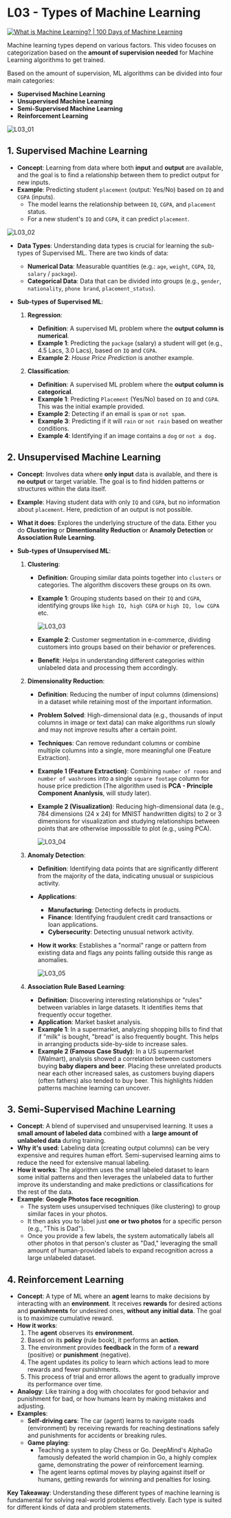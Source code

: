 # L03 - Types of Machine Learning

<p class="youtube-video">
    <a href="https://www.youtube.com/watch?v=81ymPYEtFOw" target="_blank">
        <img class="w-100" src="https://img.youtube.com/vi/81ymPYEtFOw/sddefault.jpg"
            alt="What is Machine Learning? | 100 Days of Machine Learning">
    </a>
</p>

Machine learning types depend on various factors. This video focuses on categorization based on the **amount of supervision needed** for Machine Learning algorithms to get trained.

Based on the amount of supervision, ML algorithms can be divided into four main categories:

-   **Supervised Machine Learning**
-   **Unsupervised Machine Learning**
-   **Semi-Supervised Machine Learning**
-   **Reinforcement Learning**

![L03_01](imgs/L03_01.png)

## 1. Supervised Machine Learning

-   **Concept**: Learning from data where both **input** and **output** are available, and the goal is to find a relationship between them to predict output for new inputs.
-   **Example**: Predicting student `placement` (output: Yes/No) based on `IQ` and `CGPA` (inputs).
    -   The model learns the relationship between `IQ`, `CGPA`, and `placement` status.
    -   For a new student's `IQ` and `CGPA`, it can predict `placement`.

![L03_02](imgs/L03_02.png)

-   **Data Types**: Understanding data types is crucial for learning the sub-types of Supervised ML. There are two kinds of data:

    -   **Numerical Data**: Measurable quantities (e.g.: `age`, `weight`, `CGPA`, `IQ`, `salary` / `package`).
    -   **Categorical Data**: Data that can be divided into groups (e.g., `gender`, `nationality`, `phone brand`, `placement_status`).

-   **Sub-types of Supervised ML**:

    1.  **Regression**:

        -   **Definition**: A supervised ML problem where the **output column is numerical**.
        -   **Example 1**: Predicting the `package` (salary) a student will get (e.g., 4.5 Lacs, 3.0 Lacs), based on `IQ` and `CGPA`.
        -   **Example 2**: _House Price Prediction_ is another example.

    2.  **Classification**:

        -   **Definition**: A supervised ML problem where the **output column is categorical**.
        -   **Example 1**: Predicting `Placement` (Yes/No) based on `IQ` and `CGPA`. This was the initial example provided.
        -   **Example 2**: Detecting if an email is `spam` or `not spam`.
        -   **Example 3**: Predicting if it will `rain` or `not rain` based on weather conditions.
        -   **Example 4**: Identifying if an image contains a `dog` or `not a dog.`

## 2. Unsupervised Machine Learning

-   **Concept**: Involves data where **only input** data is available, and there is **no output** or target variable. The goal is to find hidden patterns or structures within the data itself.
-   **Example**: Having student data with only `IQ` and `CGPA`, but no information about `placement`. Here, prediction of an output is not possible.
-   **What it does**: Explores the underlying structure of the data. Either you do **Clustering** or **Dimentionality Reduction** or **Anamoly Detection** or **Association Rule Learning**.

-   **Sub-types of Unsupervised ML**:

    1.  **Clustering**:

        -   **Definition**: Grouping similar data points together into `clusters` or categories. The algorithm discovers these groups on its own.
        -   **Example 1**: Grouping students based on their `IQ` and `CGPA`, identifying groups like `high IQ, high CGPA` or `high IQ, low CGPA` etc.

            ![L03_03](imgs/L03_03.png)

        -   **Example 2**: Customer segmentation in e-commerce, dividing customers into groups based on their behavior or preferences.
        -   **Benefit**: Helps in understanding different categories within unlabeled data and processing them accordingly.

    2.  **Dimensionality Reduction**:

        -   **Definition**: Reducing the number of input columns (dimensions) in a dataset while retaining most of the important information.
        -   **Problem Solved**: High-dimensional data (e.g., thousands of input columns in image or text data) can make algorithms run slowly and may not improve results after a certain point.
        -   **Techniques**: Can remove redundant columns or combine multiple columns into a single, more meaningful one (Feature Extraction).
        -   **Example 1 (Feature Extraction)**: Combining `number of rooms` and `number of washrooms` into a single `square footage` column for house price prediction (The algorithm used is **PCA - Principle Component Ananlysis**, will study later).
        -   **Example 2 (Visualization)**: Reducing high-dimensional data (e.g., 784 dimensions (24 x 24) for MNIST handwritten digits) to 2 or 3 dimensions for visualization and studying relationships between points that are otherwise impossible to plot (e.g., using PCA).

            ![L03_04](imgs/L03_04.jpg)

    3.  **Anomaly Detection**:

        -   **Definition**: Identifying data points that are significantly different from the majority of the data, indicating unusual or suspicious activity.
        -   **Applications**:
            -   **Manufacturing**: Detecting defects in products.
            -   **Finance**: Identifying fraudulent credit card transactions or loan applications.
            -   **Cybersecurity**: Detecting unusual network activity.
        -   **How it works**: Establishes a "normal" range or pattern from existing data and flags any points falling outside this range as anomalies.
            
            ![L03_05](imgs/L03_05.png)

    4.  **Association Rule Based Learning**:

        -   **Definition**: Discovering interesting relationships or "rules" between variables in large datasets. It identifies items that frequently occur together.
        -   **Application**: Market basket analysis.
        -   **Example 1**: In a supermarket, analyzing shopping bills to find that if "milk" is bought, "bread" is also frequently bought. This helps in arranging products side-by-side to increase sales.
        -   **Example 2 (Famous Case Study)**: In a US supermarket (Walmart), analysis showed a correlation between customers buying **baby diapers and beer**. Placing these unrelated products near each other increased sales, as customers buying diapers (often fathers) also tended to buy beer. This highlights hidden patterns machine learning can uncover.

## 3. Semi-Supervised Machine Learning

-   **Concept**: A blend of supervised and unsupervised learning. It uses a **small amount of labeled data** combined with a **large amount of unlabeled data** during training.
-   **Why it's used**: Labeling data (creating output columns) can be very expensive and requires human effort. Semi-supervised learning aims to reduce the need for extensive manual labeling.
-   **How it works**: The algorithm uses the small labeled dataset to learn some initial patterns and then leverages the unlabeled data to further improve its understanding and make predictions or classifications for the rest of the data.
-   **Example**: **Google Photos face recognition**.
    -   The system uses unsupervised techniques (like clustering) to group similar faces in your photos.
    -   It then asks you to label just **one or two photos** for a specific person (e.g., "This is Dad").
    -   Once you provide a few labels, the system automatically labels all other photos in that person's cluster as "Dad," leveraging the small amount of human-provided labels to expand recognition across a large unlabeled dataset.

## 4. Reinforcement Learning

-   **Concept**: A type of ML where an **agent** learns to make decisions by interacting with an **environment**. It receives **rewards** for desired actions and **punishments** for undesired ones, **without any initial data**. The goal is to maximize cumulative reward.
-   **How it works**:
    1.  The **agent** observes its **environment**.
    2.  Based on its **policy** (rule book), it performs an **action**.
    3.  The environment provides **feedback** in the form of a **reward** (positive) or **punishment** (negative).
    4.  The agent updates its policy to learn which actions lead to more rewards and fewer punishments.
    5.  This process of trial and error allows the agent to gradually improve its performance over time.
-   **Analogy**: Like training a dog with chocolates for good behavior and punishment for bad, or how humans learn by making mistakes and adjusting.
-   **Examples**:
    -   **Self-driving cars**: The car (agent) learns to navigate roads (environment) by receiving rewards for reaching destinations safely and punishments for accidents or breaking rules.
    -   **Game playing**:
        -   Teaching a system to play Chess or Go. DeepMind's AlphaGo famously defeated the world champion in Go, a highly complex game, demonstrating the power of reinforcement learning.
        -   The agent learns optimal moves by playing against itself or humans, getting rewards for winning and penalties for losing.

**Key Takeaway**: Understanding these different types of machine learning is fundamental for solving real-world problems effectively. Each type is suited for different kinds of data and problem statements.
